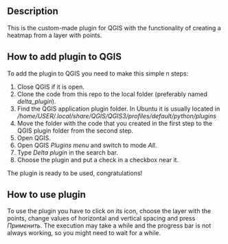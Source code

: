 ## Description
This is the custom-made plugin for QGIS with the functionality of creating a heatmap from a layer with points.

## How to add plugin to QGIS
To add the plugin to QGIS you need to make this simple n steps:
1. Close QGIS if it is open.
2. Clone the code from this repo to the local folder (preferably named _delta_plugin_).
3. Find the QGIS application plugin folder. In Ubuntu it is usually located in _/home/USER/.local/share/QGIS/QGIS3/profiles/default/python/plugins_
4. Move the folder with the code that you created in the first step to the QGIS plugin folder from the second step.
5. Open QGIS.
6. Open QGIS _Plugins menu_ and switch to mode _All_.
7. Type _Delta plugin_ in the search bar.
8. Choose the plugin and put a check in a checkbox near it.

The plugin is ready to be used, congratulations!

## How to use plugin
To use the plugin you have to click on its icon, choose the layer with the points, change values of horizontal and vertical spacing and press _Применить_. The execution may take a while and the progress bar is not always working, so you might need to wait for a while.